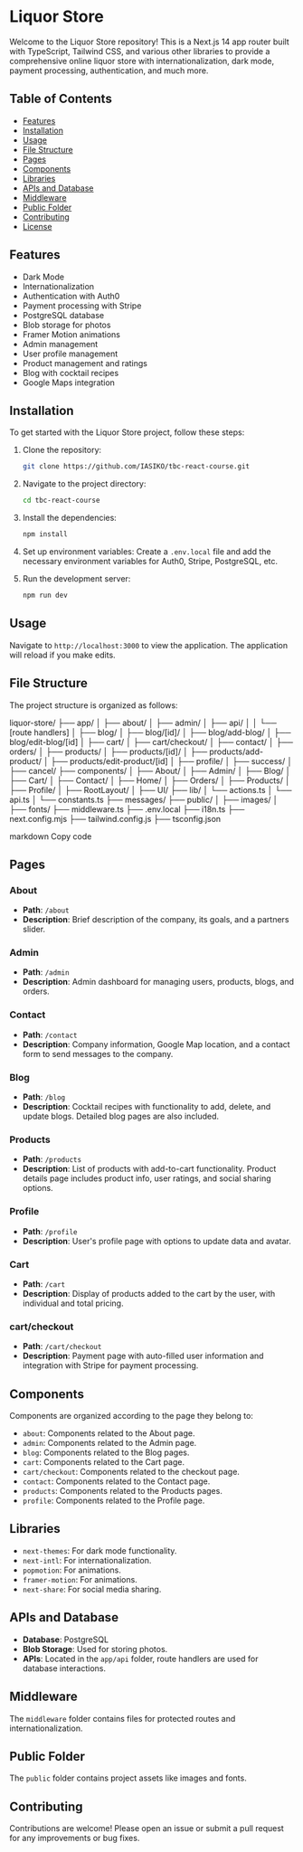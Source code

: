 # Liquor Store

Welcome to the Liquor Store repository! This is a Next.js 14 app router built with TypeScript, Tailwind CSS, and various other libraries to provide a comprehensive online liquor store with internationalization, dark mode, payment processing, authentication, and much more.

## Table of Contents

- [Features](#features)
- [Installation](#installation)
- [Usage](#usage)
- [File Structure](#file-structure)
- [Pages](#pages)
- [Components](#components)
- [Libraries](#libraries)
- [APIs and Database](#apis-and-database)
- [Middleware](#middleware)
- [Public Folder](#public-folder)
- [Contributing](#contributing)
- [License](#license)

## Features

- Dark Mode
- Internationalization
- Authentication with Auth0
- Payment processing with Stripe
- PostgreSQL database
- Blob storage for photos
- Framer Motion animations
- Admin management
- User profile management
- Product management and ratings
- Blog with cocktail recipes
- Google Maps integration

## Installation

To get started with the Liquor Store project, follow these steps:

1. Clone the repository:
    ```bash
    git clone https://github.com/IASIKO/tbc-react-course.git
    ```

2. Navigate to the project directory:
    ```bash
    cd tbc-react-course
    ```

3. Install the dependencies:
    ```bash
    npm install
    ```

4. Set up environment variables:
    Create a `.env.local` file and add the necessary environment variables for Auth0, Stripe, PostgreSQL, etc.

5. Run the development server:
    ```bash
    npm run dev
    ```

## Usage

Navigate to `http://localhost:3000` to view the application. The application will reload if you make edits.

## File Structure

The project structure is organized as follows:

liquor-store/
├── app/
│ ├── about/
│ ├── admin/
│ ├── api/
│ │ └── [route handlers]
│ ├── blog/
│ ├── blog/[id]/
│ ├── blog/add-blog/
│ ├── blog/edit-blog/[id]
│ ├── cart/
│ ├── cart/checkout/
│ ├── contact/
│ ├── orders/
│ ├── products/
│ ├── products/[id]/
│ ├── products/add-product/
│ ├── products/edit-product/[id]
│ ├── profile/
│ ├── success/
│ ├── cancel/
├── components/
│ ├── About/
│ ├── Admin/
│ ├── Blog/
│ ├── Cart/
│ ├── Contact/
│ ├── Home/
│ ├── Orders/
│ ├── Products/
│ ├── Profile/
│ ├── RootLayout/
│ ├── UI/
├── lib/
│ └── actions.ts
│ └── api.ts
│ └── constants.ts
├── messages/
├── public/
│ ├── images/
│ ├── fonts/
├── middleware.ts
├── .env.local
├── i18n.ts
├── next.config.mjs
├── tailwind.config.js
├── tsconfig.json

markdown
Copy code

## Pages

### About

- **Path**: `/about`
- **Description**: Brief description of the company, its goals, and a partners slider.

### Admin

- **Path**: `/admin`
- **Description**: Admin dashboard for managing users, products, blogs, and orders.

### Contact

- **Path**: `/contact`
- **Description**: Company information, Google Map location, and a contact form to send messages to the company.

### Blog

- **Path**: `/blog`
- **Description**: Cocktail recipes with functionality to add, delete, and update blogs. Detailed blog pages are also included.

### Products

- **Path**: `/products`
- **Description**: List of products with add-to-cart functionality. Product details page includes product info, user ratings, and social sharing options.

### Profile

- **Path**: `/profile`
- **Description**: User's profile page with options to update data and avatar.

### Cart

- **Path**: `/cart`
- **Description**: Display of products added to the cart by the user, with individual and total pricing.

### cart/checkout

- **Path**: `/cart/checkout`
- **Description**: Payment page with auto-filled user information and integration with Stripe for payment processing.

## Components

Components are organized according to the page they belong to:

- `about`: Components related to the About page.
- `admin`: Components related to the Admin page.
- `blog`: Components related to the Blog pages.
- `cart`: Components related to the Cart page.
- `cart/checkout`: Components related to the checkout page.
- `contact`: Components related to the Contact page.
- `products`: Components related to the Products pages.
- `profile`: Components related to the Profile page.

## Libraries

- `next-themes`: For dark mode functionality.
- `next-intl`: For internationalization.
- `popmotion`: For animations.
- `framer-motion`: For animations.
- `next-share`: For social media sharing.

## APIs and Database

- **Database**: PostgreSQL
- **Blob Storage**: Used for storing photos.
- **APIs**: Located in the `app/api` folder, route handlers are used for database interactions.

## Middleware

The `middleware` folder contains files for protected routes and internationalization.

## Public Folder

The `public` folder contains project assets like images and fonts.

## Contributing

Contributions are welcome! Please open an issue or submit a pull request for any improvements or bug fixes.